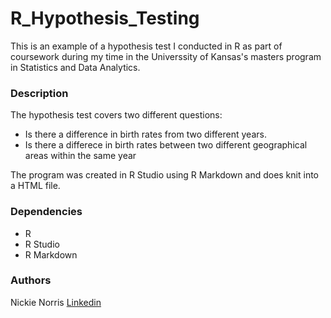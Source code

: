 # R_Hypothesis_Testing

This is an example of a hypothesis test I conducted in R as part of coursework during my time in the Universsity of Kansas's masters program in Statistics and Data Analytics.

### Description

The hypothesis test covers two different questions:
* Is there a difference in birth rates from two different years.
* Is there a differece in birth rates between two different geographical areas within the same year

The program was created in R Studio using R Markdown and does knit into a HTML file. 

### Dependencies

* R
* R Studio
* R Markdown

### Authors

Nickie Norris
[Linkedin](https://www.linkedin.com/in/nickie-norris-4721b946/)
